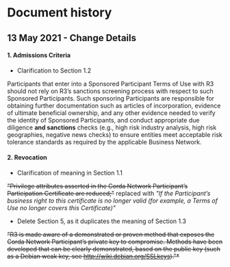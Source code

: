 # Document history


## 13 May 2021 - Change Details

#### 1. Admissions Criteria

- Clarification to Section 1.2

Participants that enter into a Sponsored Participant Terms of Use with R3 should not rely on R3’s sanctions screening process with respect to such Sponsored Participants. Such sponsoring Participants are responsible for obtaining further documentation such as articles of incorporation, evidence of ultimate beneficial ownership, and any other evidence needed to verify the identity of Sponsored Participants, and conduct appropriate due diligence **and sanctions** checks (e.g., high risk industry analysis, high risk geographies, negative news checks) to ensure entities meet acceptable risk tolerance standards as required by the applicable Business Network.

#### 2. Revocation

- Clarification of meaning in Section 1.1

<s>"Privilege attributes asserted in the Corda Network Participant’s Participation Certificate are reduced;"</S> replaced with *"If the Participant’s business right to this certificate is no longer valid (for example, a Terms of Use no longer covers this Certificate)"*

- Delete Section 5, as it duplicates the meaning of Section 1.3

<s>"R3 is made aware of a demonstrated or proven method that exposes the Corda Network Participant’s private key to compromise. Methods have been developed that can be clearly demonstrated, based on the public key (such as a Debian weak key, see http://wiki.debian.org/SSLkeys)."*</s>



